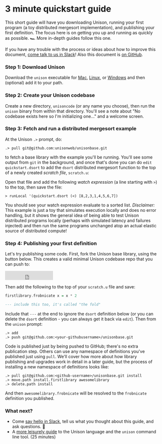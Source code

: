 # 3 minute quickstart guide

This short guide will have you downloading Unison, running your first program (a toy distributed mergesort implementation), and publishing your first definition. The focus here is on getting you up and running as quickly as possible. 🏎 More in-depth guides follow this one.

If you have any trouble with the process or ideas about how to improve this document, [come talk to us in Slack][slack]! Also this document is [on GitHub][on-github].


[slack]: https://join.slack.com/t/unisonlanguage/shared_invite/enQtNzAyMTQ4ODA0MDM4LWYxZTNkMGUxMDEzNTg3NTMxNjMxOGM2Zjg4ODFjM2RhNGY0OGU2NTMzYmQ1YWIwN2Y0YTc1NjQ1NjgzYzEzOWI
[mac-dl]: https://www.dropbox.com/s/6vl246m4faaps5k/unison?dl=0
[linux-dl]: todo
[windows-dl]: todo
[on-github]: todo
[guide]: gettingstarted.html

### Step 1: Download Unison

Download the `unison` executable for [Mac][mac-dl], [Linux][linux-dl], or [Windows][windows-dl] and then (optional) add it to your path.

### Step 2: Create your Unison codebase

Create a new directory, `unisoncode` (or any name you choose), then run the `unison` binary from within that directory. You'll see a note about "No codebase exists here so I'm initializing one..." and a welcome screen.

<script id="asciicast-IYWfFwIgyl9Gilk3ZExvLfOjg" src="https://asciinema.org/a/IYWfFwIgyl9Gilk3ZExvLfOjg.js" data-speed="2" data-cols="65" async></script>

### Step 3: Fetch and run a distributed mergesort example

At the Unison `.>` prompt, do:

```
.> pull git@github.com:unisonweb/unisonbase.git
``` 

to fetch a base library with the example you'll be running. You'll see some output from `git` in the background, and once that's done you can do `edit quickstart.dsort` to add the `dsort` distributed mergesort function to the top of a newly created _scratch file_, `scratch.u`:

<script id="asciicast-o9lfrfetnmUT4ArqdDFMXZkr9" src="https://asciinema.org/a/o9lfrfetnmUT4ArqdDFMXZkr9.js" data-speed="2" data-rows="30" data-cols="65" async></script>

Open that file and add the following _watch expression_ (a line starting with `>`) to the top, then save the file:

```
> runLocal '(quickstart.dsort (<) [8,2,3,1,4,5,6,7])
```

<script id="asciicast-aTn8qIa3DHaxhspsZJmXodfO7" src="https://asciinema.org/a/aTn8qIa3DHaxhspsZJmXodfO7.js" data-speed="2" async></script>

You should see your watch expression evaluate to a sorted list.  _Disclaimer:_ This example is just a toy that simulates execution locally and does no error handling, but it shows the general idea of being able to test Unison distributed programs locally (perhaps with simulated latency and failures injected) and then run the same programs unchanged atop an actual elastic source of distributed compute!

### Step 4: Publishing your first definition

Let's try publishing some code. First, fork the Unison base library, using the button below. This creates a valid minimal Unison codebase repo that you can push to:

<iframe src="https://ghbtns.com/github-btn.html?user=unisonweb&repo=unisonbase&type=fork&count=true&size=large" frameborder="0" scrolling="0" width="158px" height="30px"></iframe>

Then add the following to the top of your `scratch.u` file and save:

```haskell
firstlibrary.frobnicate x = x * 2

--- include this too, it's called "the fold"
```

Include that `---` at the end to ignore the `dsort` definition below (or you can delete the `dsort` definition - you can always get it back via `edit`). Then from the `unison` prompt:

```
.> add
.> push git@github.com:<your-githubusername>/unisonbase.git
```

Code is published just by being pushed to GitHub; there's no extra publication step. Others can use any namespace of definitions you've published just using `pull`. We'll cover how more about how library publishing and upgrades work in detail in a later guide, but the process of installing a new namespace of definitions looks like:

```
.> pull git@github.com:<github-username>/unisonbase.git install
.> move.path install.firstlibrary awesomelibrary
.> delete.path install
```

And then `awesomelibrary.frobnicate` will be resolved to the `frobnicate` definition you published.

### What next?

* Come [say hello in Slack][slack], tell us what you thought about this guide, and ask questions. 👋
* A [more leisurely guide][guide] to the Unison language and the `unison` command line tool. (25 minutes)
